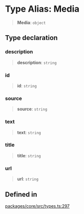 # Type Alias: Media

> **Media**: `object`

## Type declaration

### description

> **description**: `string`

### id

> **id**: `string`

### source

> **source**: `string`

### text

> **text**: `string`

### title

> **title**: `string`

### url

> **url**: `string`

## Defined in

[packages/core/src/types.ts:297](https://github.com/okcashpro/okai/blob/7fcf54e7fb2ba027d110afcc319c0b01b3f181dc/packages/core/src/types.ts#L297)
